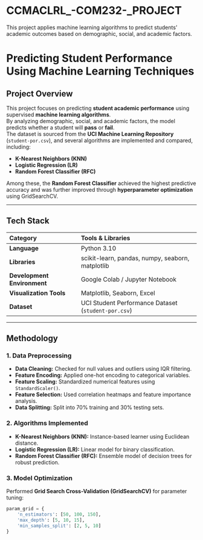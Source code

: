 # CCMACLRL_-COM232-_PROJECT
This project applies machine learning algorithms to predict students’ academic outcomes based on demographic, social, and academic factors.

#  Predicting Student Performance Using Machine Learning Techniques

## Project Overview
This project focuses on predicting **student academic performance** using supervised **machine learning algorithms**.  
By analyzing demographic, social, and academic factors, the model predicts whether a student will **pass** or **fail**.  
The dataset is sourced from the **UCI Machine Learning Repository** (`student-por.csv`), and several algorithms are implemented and compared, including:

- **K-Nearest Neighbors (KNN)**
- **Logistic Regression (LR)**
- **Random Forest Classifier (RFC)**

Among these, the **Random Forest Classifier** achieved the highest predictive accuracy and was further improved through **hyperparameter optimization** using GridSearchCV.

---

## Tech Stack

| Category | Tools & Libraries |
|:----------|:------------------|
| **Language** | Python 3.10 |
| **Libraries** | scikit-learn, pandas, numpy, seaborn, matplotlib |
| **Development Environment** | Google Colab / Jupyter Notebook |
| **Visualization Tools** | Matplotlib, Seaborn, Excel |
| **Dataset** | UCI Student Performance Dataset (`student-por.csv`) |

---

##  Methodology

### 1. Data Preprocessing
- **Data Cleaning:** Checked for null values and outliers using IQR filtering.  
- **Feature Encoding:** Applied one-hot encoding to categorical variables.  
- **Feature Scaling:** Standardized numerical features using `StandardScaler()`.  
- **Feature Selection:** Used correlation heatmaps and feature importance analysis.  
- **Data Splitting:** Split into 70% training and 30% testing sets.

### 2. Algorithms Implemented
- **K-Nearest Neighbors (KNN):** Instance-based learner using Euclidean distance.  
- **Logistic Regression (LR):** Linear model for binary classification.  
- **Random Forest Classifier (RFC):** Ensemble model of decision trees for robust prediction.  

### 3. Model Optimization
Performed **Grid Search Cross-Validation (GridSearchCV)** for parameter tuning:
```python
param_grid = {
    'n_estimators': [50, 100, 150],
    'max_depth': [5, 10, 15],
    'min_samples_split': [2, 5, 10]
}
